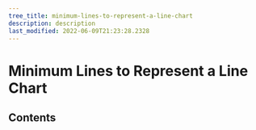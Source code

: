 ```yaml
---
tree_title: minimum-lines-to-represent-a-line-chart
description: description
last_modified: 2022-06-09T21:23:28.2328
---
```


# Minimum Lines to Represent a Line Chart

## Contents
